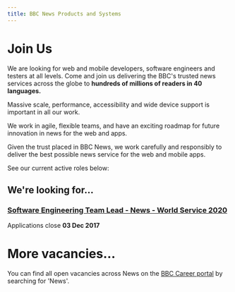 ```yaml
---
title: BBC News Products and Systems
---
```

# Join Us

We are looking for web and mobile developers, software engineers and testers at all levels. Come and join us delivering the BBC's trusted news services across the globe to **hundreds of millions of readers in 40 languages.**

Massive scale, performance, accessibility and wide device support is important in all our work.

We work in agile, flexible teams, and have an exciting roadmap for future innovation in news for the web and apps.
 
Given the trust placed in BBC News, we work carefully and responsibly to deliver the best possible news service for the web and mobile apps.

See our current active roles below:

## We're looking for...
### [Software Engineering Team Lead - News - World Service 2020](http://careerssearch.bbc.co.uk/jobs/job/Software-Engineering-Team-Lead-News-WS2020/21783)
Applications close **03 Dec 2017**

# More vacancies...
You can find all open vacancies across News on the [BBC Career portal](http://careerssearch.bbc.co.uk/jobs/search) by searching for 'News'.

